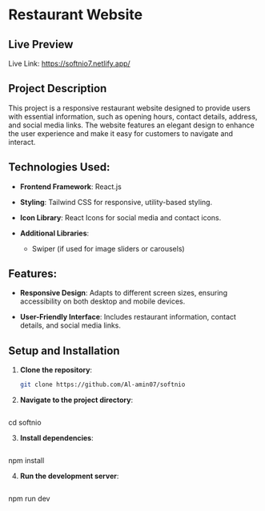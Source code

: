 # Restaurant Website

## Live Preview
Live Link: https://softnio7.netlify.app/

## Project Description
This project is a responsive restaurant website designed to provide users with essential information, such as opening hours, contact details, address, and social media links. The website features an elegant design to enhance the user experience and make it easy for customers to navigate and interact.

## Technologies Used: 

- **Frontend Framework**: React.js

- **Styling**: Tailwind CSS for responsive, utility-based styling.

- **Icon Library**: React Icons for social media and contact icons.

- **Additional Libraries**: 
  - Swiper (if used for image sliders or carousels)

## Features: 
- **Responsive Design**: Adapts to different screen sizes, ensuring accessibility on both desktop and mobile devices.

- **User-Friendly Interface**: Includes restaurant information, contact details, and social media links.

## Setup and Installation
1. **Clone the repository**:
   ```bash
   git clone https://github.com/Al-amin07/softnio

2. **Navigate to the project directory**: 
   ```bash
cd softnio

3. **Install dependencies**:
   ```bash
npm install

4. **Run the development server**: 
   ```bash
npm run dev
